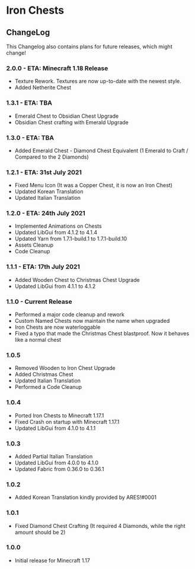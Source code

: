 # Iron Chests

## ChangeLog
This Changelog also contains plans for future releases, which might change!

### 2.0.0 - ETA: Minecraft 1.18 Release
- Texture Rework. Textures are now up-to-date with the newest style.
- Added Netherite Chest

### 1.3.1 - ETA: TBA
- Emerald Chest to Obsidian Chest Upgrade
- Obsidian Chest crafting with Emerald Upgrade

### 1.3.0 - ETA: TBA 
- Added Emerald Chest - Diamond Chest Equivalent (1 Emerald to Craft / Compared to the 2 Diamonds)

### 1.2.1 - ETA: 31st July 2021
- Fixed Menu Icon (It was a Copper Chest, it is now an Iron Chest)
- Updated Korean Translation
- Updated Italian Translation

### 1.2.0 - ETA: 24th July 2021
- Implemented Animations on Chests
- Updated LibGui from 4.1.2 to 4.1.4
- Updated Yarn from 1.7.1-build.1 to 1.7.1-build.10
- Assets Cleanup
- Code Cleanup

### 1.1.1 - ETA: 17th July 2021
- Added Wooden Chest to Christmas Chest Upgrade
- Updated LibGui from 4.1.1 to 4.1.2

### 1.1.0 - Current Release
- Performed a major code cleanup and rework
- Custom Named Chests now maintain the name when upgraded
- Iron Chests are now waterloggable
- Fixed a typo that made the Christmas Chest blastproof. Now it behaves like a normal chest

### 1.0.5
- Removed Wooden to Iron Chest Upgrade
- Added Christmas Chest
- Updated Italian Translation
- Performed a Code Cleanup

### 1.0.4
- Ported Iron Chests to Minecraft 1.17.1
- Fixed Crash on startup with Minecraft 1.17.1
- Updated LibGui from 4.1.0 to 4.1.1

### 1.0.3
- Added Partial Italian Translation
- Updated LibGui from 4.0.0 to 4.1.0
- Updated Fabric from 0.36.0 to 0.36.1

### 1.0.2
- Added Korean Translation kindly provided by ARES!#0001

### 1.0.1
- Fixed Diamond Chest Crafting (It required 4 Diamonds, while the right amount should be 2)

### 1.0.0 
- Initial release for Minecraft 1.17
